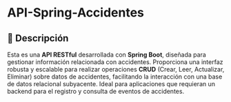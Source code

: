 # API-Spring-Accidentes

## 📝 Descripción

Esta es una **API RESTful** desarrollada con **Spring Boot**, diseñada para gestionar información relacionada con accidentes. Proporciona una interfaz robusta y escalable para realizar operaciones **CRUD** (Crear, Leer, Actualizar, Eliminar) sobre datos de accidentes, facilitando la interacción con una base de datos relacional subyacente. Ideal para aplicaciones que requieran un backend para el registro y consulta de eventos de accidentes.
